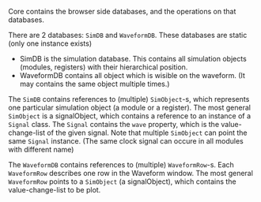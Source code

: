 Core contains the browser side databases, and the operations on that databases.

There are 2 databases: `SimDB` and `WaveformDB`. These databases are static (only one instance exists)

 - SimDB is the simulation database. This contains all simulation objects (modules, registers) with their hierarchical position.
 - WaveformDB contains all object which is wisible on the waveform. (It may contains the same object multiple times.)

The `SimDB` contains references to (multiple) `SimObject`-s, which represents one particular
simulation object (a module or a register). The most general `SimObject` is a signalObject, which
contains a reference to an instance of a `Signal` class. The `Signal` contains the `wave` property,
which is the value-change-list of the given signal. Note that multiple `SimObject` can point the
same `Signal` instance. (The same clock signal can occure in all modules with different name)

The `WaveformDB` contains references to (multiple) `WaveformRow`-s. Each `WaveformRow` describes one
row in the Waveform window. The most general `WaveformRow` points to a `SimObject` (a signalObject),
which contains the value-change-list to be plot.
